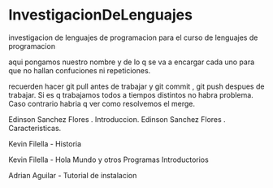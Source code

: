 InvestigacionDeLenguajes
========================

investigacion de lenguajes de programacion para el curso de lenguajes de programacion


aqui pongamos nuestro nombre y de lo q se va a encargar cada uno para que no hallan confuciones
ni repeticiones.


recuerden hacer git pull antes de trabajar y git commit , git push despues de trabajar.
Si es q trabajamos todos a tiempos distintos no habra problema. Caso contrario habria q ver como 
resolvemos el merge.

Edinson Sanchez Flores . Introduccion.
Edinson Sanchez Flores .  Caracteristicas.

Kevin Filella - Historia

Kevin Filella - Hola Mundo y otros Programas Introductorios

Adrian Aguilar - Tutorial de instalacion 
